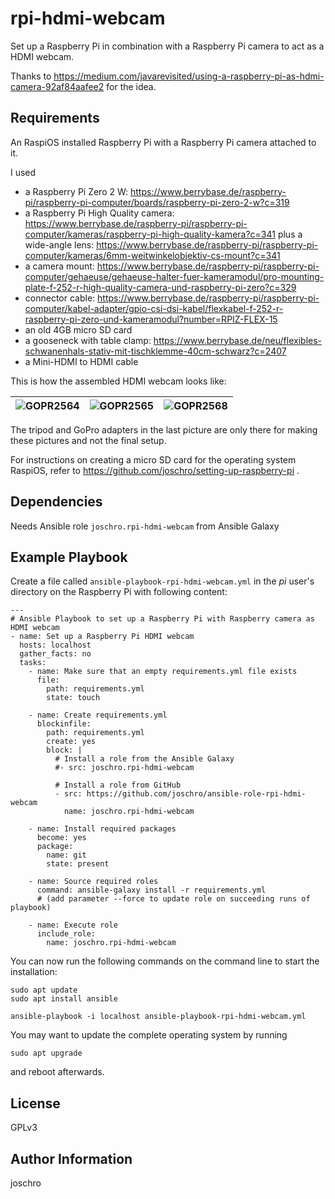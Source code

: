 rpi-hdmi-webcam
============================

Set up a Raspberry Pi in combination with a Raspberry Pi camera to act as a HDMI webcam.

Thanks to https://medium.com/javarevisited/using-a-raspberry-pi-as-hdmi-camera-92af84aafee2 for the idea.

Requirements
------------

An RaspiOS installed Raspberry Pi with a Raspberry Pi camera attached to it.

I used
* a Raspberry Pi Zero 2 W: https://www.berrybase.de/raspberry-pi/raspberry-pi-computer/boards/raspberry-pi-zero-2-w?c=319
* a Raspberry Pi High Quality camera: https://www.berrybase.de/raspberry-pi/raspberry-pi-computer/kameras/raspberry-pi-high-quality-kamera?c=341
  plus a wide-angle lens: https://www.berrybase.de/raspberry-pi/raspberry-pi-computer/kameras/6mm-weitwinkelobjektiv-cs-mount?c=341
* a camera mount: https://www.berrybase.de/raspberry-pi/raspberry-pi-computer/gehaeuse/gehaeuse-halter-fuer-kameramodul/pro-mounting-plate-f-252-r-high-quality-camera-und-raspberry-pi-zero?c=329
* connector cable: https://www.berrybase.de/raspberry-pi/raspberry-pi-computer/kabel-adapter/gpio-csi-dsi-kabel/flexkabel-f-252-r-raspberry-pi-zero-und-kameramodul?number=RPIZ-FLEX-15
* an old 4GB micro SD card
* a gooseneck with table clamp: https://www.berrybase.de/neu/flexibles-schwanenhals-stativ-mit-tischklemme-40cm-schwarz?c=2407
* a Mini-HDMI to HDMI cable

This is how the assembled HDMI webcam looks like:

| ![GOPR2564](https://user-images.githubusercontent.com/12337748/156064537-88d74503-3181-46ec-85c7-d7ed30516b0c.jpg) | ![GOPR2565](https://user-images.githubusercontent.com/12337748/156064572-9f8a8dea-663f-42f4-9fae-ec8e7af7ad8f.jpg) | ![GOPR2568](https://user-images.githubusercontent.com/12337748/156064607-f25f4fa1-00a4-4abb-a4be-72a0b9df3b04.jpg) |
|:-:|:-:|:-:|

The tripod and GoPro adapters in the last picture are only there for making these pictures and not the final setup.

For instructions on creating a micro SD card for the operating system RaspiOS, refer to https://github.com/joschro/setting-up-raspberry-pi .

Dependencies
------------

Needs Ansible role ```joschro.rpi-hdmi-webcam``` from Ansible Galaxy 

Example Playbook
----------------
Create a file called ```ansible-playbook-rpi-hdmi-webcam.yml``` in the *pi* user's directory on the Raspberry Pi with following content:
```
---
# Ansible Playbook to set up a Raspberry Pi with Raspberry camera as HDMI webcam
- name: Set up a Raspberry Pi HDMI webcam
  hosts: localhost
  gather_facts: no
  tasks:
    - name: Make sure that an empty requirements.yml file exists
      file:
        path: requirements.yml
        state: touch

    - name: Create requirements.yml
      blockinfile:
        path: requirements.yml
        create: yes
        block: |
          # Install a role from the Ansible Galaxy
          #- src: joschro.rpi-hdmi-webcam
          
          # Install a role from GitHub
          - src: https://github.com/joschro/ansible-role-rpi-hdmi-webcam
            name: joschro.rpi-hdmi-webcam

    - name: Install required packages
      become: yes
      package:
        name: git
        state: present

    - name: Source required roles
      command: ansible-galaxy install -r requirements.yml
      # (add parameter --force to update role on succeeding runs of playbook)

    - name: Execute role
      include_role:
        name: joschro.rpi-hdmi-webcam
```

You can now run the following commands on the command line to start the installation:
```
sudo apt update
sudo apt install ansible

ansible-playbook -i localhost ansible-playbook-rpi-hdmi-webcam.yml
```

You may want to update the complete operating system by running
```
sudo apt upgrade
```
and reboot afterwards.

License
-------

GPLv3

Author Information
------------------

joschro

